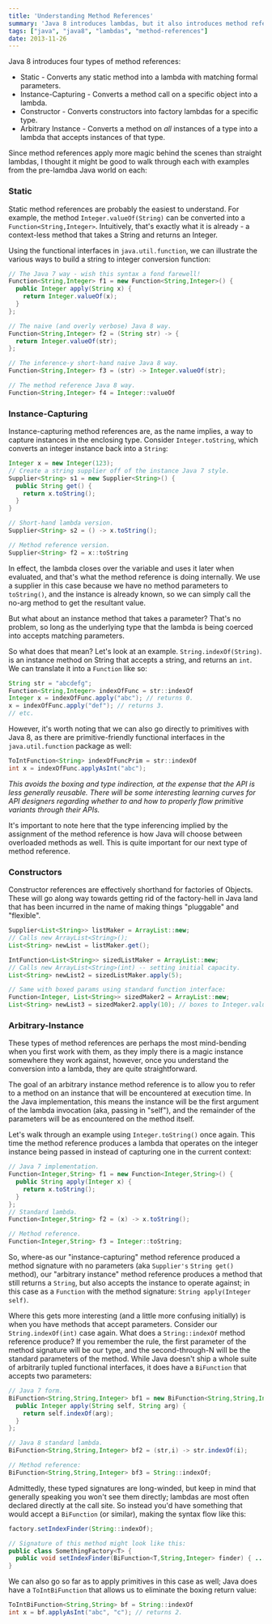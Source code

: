 ```yaml
---
title: 'Understanding Method References'
summary: 'Java 8 introduces lambdas, but it also introduces method references which are a very handy syntax for producing lambdas off of objects and classes. I walk through the various types here.'
tags: ["java", "java8", "lambdas", "method-references"]
date: 2013-11-26
---
```


Java 8 introduces four types of method references:

* Static - Converts any static method into a lambda with matching formal parameters.
* Instance-Capturing - Converts a method call on a specific object into a lambda.
* Constructor - Converts constructors into factory lambdas for a specific type.
* Arbitrary Instance - Converts a method on *all* instances of a type into a lambda that accepts instances of that type.

Since method references apply more magic behind the scenes than straight lambdas, I thought it might be good to walk through each with examples from the pre-lamdba Java world on each:

### Static

Static method references are probably the easiest to understand. For example, the method `Integer.valueOf(String)` can be converted into a `Function<String,Integer>`. Intuitively, that's exactly what it is already - a context-less method that takes a String and returns an Integer.

Using the functional interfaces in `java.util.function`, we can illustrate the various ways to build a string to integer conversion function:

```java
// The Java 7 way - wish this syntax a fond farewell!
Function<String,Integer> f1 = new Function<String,Integer>() {
  public Integer apply(String x) {
    return Integer.valueOf(x);
  }
};

// The naive (and overly verbose) Java 8 way.
Function<String,Integer> f2 = (String str) -> {
  return Integer.valueOf(str);
};

// The inference-y short-hand naive Java 8 way.
Function<String,Integer> f3 = (str) -> Integer.valueOf(str);

// The method reference Java 8 way.
Function<String,Integer> f4 = Integer::valueOf
```

### Instance-Capturing

Instance-capturing method references are, as the name implies, a way to capture instances in the enclosing type. Consider `Integer.toString`, which converts an integer instance back into a `String`:

```java
Integer x = new Integer(123);
// Create a string supplier off of the instance Java 7 style.
Supplier<String> s1 = new Supplier<String>() {
  public String get() {
    return x.toString();
  }
}

// Short-hand lambda version.
Supplier<String> s2 = () -> x.toString();

// Method reference version.
Supplier<String> f2 = x::toString
```

In effect, the lambda closes over the variable and uses it later when evaluated, and that's what the method reference is doing internally. We use a supplier in this case because we have no method parameters to `toString()`, and the instance is already known, so we can simply call the no-arg method to get the resultant value.

But what about an instance method that takes a parameter? That's no problem, so long as the underlying type that the lambda is being coerced into accepts matching parameters.

So what does that mean? Let's look at an example. `String.indexOf(String)`. is an instance method on String that accepts a string, and returns an `int`. We can translate it into a `Function` like so:

```java
String str = "abcdefg";
Function<String,Integer> indexOfFunc = str::indexOf
Integer x = indexOfFunc.apply("abc"); // returns 0.
x = indexOfFunc.apply("def"); // returns 3.
// etc.
```

However, it's worth noting that we can also go directly to primitives with Java 8, as there are primitive-friendly functional interfaces in the `java.util.function` package as well:

```java
ToIntFunction<String> indexOfFuncPrim = str::indexOf
int x = indexOfFunc.applyAsInt("abc");
```

*This avoids the boxing and type indirection, at the expense that the API is less generally reusable. There will be some interesting learning curves for API designers regarding whether to and how to properly flow primitive variants through their APIs.*

It's important to note here that the type inferencing implied by the assignment of the method reference is how Java will choose between overloaded methods as well. This is quite important for our next type of method reference.

### Constructors

Constructor references are effectively shorthand for factories of Objects. These will go along way towards getting rid of the factory-hell in Java land that has been incurred in the name of making things "pluggable" and "flexible".

```java
Supplier<List<String>> listMaker = ArrayList::new;
// Calls new ArrayList<String>();
List<String> newList = listMaker.get();

IntFunction<List<String>> sizedListMaker = ArrayList::new;
// Calls new ArrayList<String>(int) -- setting initial capacity.
List<String> newList2 = sizedListMaker.apply(5);

// Same with boxed params using standard function interface:
Function<Integer, List<String>> sizedMaker2 = ArrayList::new;
List<String> newList3 = sizedMaker2.apply(10); // boxes to Integer.valueOf(10) to call.
```

### Arbitrary-Instance

These types of method references are perhaps the most mind-bending when you first work with them, as they imply there is a magic instance somewhere they work against, however, once you understand the conversion into a lambda, they are quite straightforward.

The goal of an arbitrary instance method reference is to allow you to refer to a method on an instance that will be encountered at execution time. In the Java implementation, this means the instance will be the first argument of the lambda invocation (aka, passing in "self"), and the remainder of the parameters will be as encountered on the method itself.

Let's walk through an example using `Integer.toString()` once again. This time the method reference produces a lambda that operates on the integer instance being passed in instead of capturing one in the current context:

```java
// Java 7 implementation.
Function<Integer,String> f1 = new Function<Integer,String>() {
  public String apply(Integer x) {
    return x.toString();
  }
};
// Standard lambda.
Function<Integer,String> f2 = (x) -> x.toString();

// Method reference.
Function<Integer,String> f3 = Integer::toString;
```

So, where-as our "instance-capturing" method reference produced a method signature with no parameters (aka `Supplier's` `String get()` method), our "arbitrary instance" method reference produces a method that still returns a `String`, but also accepts the instance to operate against; in this case as a `Function` with the method signature: `String apply(Integer self)`.

Where this gets more interesting (and a little more confusing initially) is when you have methods that accept parameters. Consider our `String.indexOf(int)` case again. What does a `String::indexOf` method reference produce? If you remember the rule, the first parameter of the method signature will be our type, and the second-through-N will be the standard parameters of the method. While Java doesn't ship a whole suite of arbitrarily tupled functional interfaces, it does have a `BiFunction` that accepts two parameters:

```java
// Java 7 form.
BiFunction<String,String,Integer> bf1 = new BiFunction<String,String,Integer>() {
  public Integer apply(String self, String arg) {
    return self.indexOf(arg);
  }
};

// Java 8 standard lambda.
BiFunction<String,String,Integer> bf2 = (str,i) -> str.indexOf(i);

// Method reference:
BiFunction<String,String,Integer> bf3 = String::indexOf;
```

Admittedly, these typed signatures are long-winded, but keep in mind that generally speaking you won't see them directly; lambdas are most often declared directly at the call site. So instead you'd have something that would accept a `BiFunction` (or similar), making the syntax flow like this:

```java
factory.setIndexFinder(String::indexOf);

// Signature of this method might look like this:
public class SomethingFactory<T> {
  public void setIndexFinder(BiFunction<T,String,Integer> finder) { ... }
}
```

We can also go so far as to apply primitives in this case as well; Java does have a `ToIntBiFunction` that allows us to eliminate the boxing return value:

```java
ToIntBiFunction<String,String> bf = String::indexOf
int x = bf.applyAsInt("abc", "c"); // returns 2.
```
